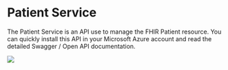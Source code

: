 # Patient Service

The Patient Service is an API use to manage the FHIR Patient resource. You can quickly install this API in your Microsoft Azure account and read the detailed Swagger / Open API documentation.

 [![](http://azuredeploy.net/deploybutton.png)](https://github.com/medicloudconnect/LISConnector.FHIR.PatientService)



